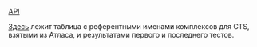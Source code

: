 [API](https://docs.google.com/document/d/15S-l3xFYkZzDPjWqhdg8-dzoC4kjOaoLgrXlObL3mHI/edit)

[Здесь](https://docs.google.com/spreadsheets/d/1XD9cMNXDkx_SQkhQfctSiTL_ooMIVG1hnuiRw8Ysd_Q/edit?usp=sharing) лежит таблица с референтными именами комплексов для CTS, взятыми из Атласа, и результатами первого и последнего тестов.
